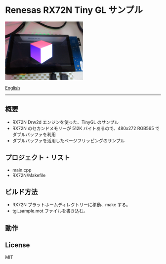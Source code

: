 Renesas RX72N Tiny GL サンプル
=========

<img src="../docs/TinyGLsample.jpg" width="50%">

[English](README.md)
   
---
   
## 概要
- RX72N Drw2d エンジンを使った、TinyGL のサンプル
- RX72N のセカンドメモリーが 512K バイトあるので、480x272 RGB565 でダブルバッファを利用
- ダブルバッファを活用したページフリッピングのサンプル

## プロジェクト・リスト
- main.cpp
- RX72N/Makefile
      
## ビルド方法
- RX72N プラットホームディレクトリーに移動、make する。
- tgl_sample.mot ファイルを書き込む。
   
## 動作
      
License
---

MIT
